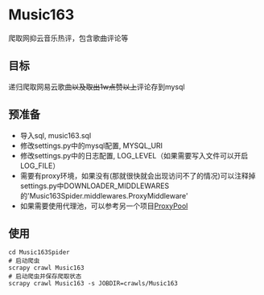 # Music163
爬取网抑云音乐热评，包含歌曲评论等

## 目标
递归爬取网易云歌曲~~以及取出1w点赞以上~~评论存到mysql

## 预准备
- 导入sql, music163.sql
- 修改settings.py中的mysql配置, MYSQL_URI
- 修改settings.py中的日志配置, LOG_LEVEL（如果需要写入文件可以开启LOG_FILE）
- 需要有proxy环境，如果没有(那就很快就会出现访问不了的情况)可以注释掉settings.py中DOWNLOADER_MIDDLEWARES的'Music163Spider.middlewares.ProxyMiddleware'
- 如果需要使用代理池，可以参考另一个项目[ProxyPool](https://github.com/jhao104/proxy_pool)

## 使用

```shell
cd Music163Spider
# 启动爬虫
scrapy crawl Music163 
# 启动爬虫并保存爬取状态
scrapy crawl Music163 -s JOBDIR=crawls/Music163
```

